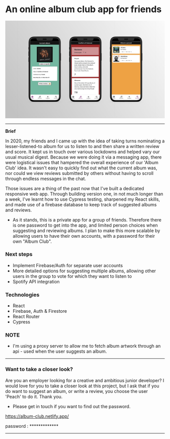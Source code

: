 # An online album club app for friends

![](/src/assets/album-club-3-screens.jpg)

---

**Brief**

In 2020, my friends and I came up with the idea of taking turns nominating a lesser-listened-to album for us to listen to and then share a written review and score. It kept us in touch over various lockdowns and helped vary our usual musical digest. Because we were doing it via a messaging app, there were logistical issues that hampered the overall experience of our 'Album Club' idea. It wasn't easy to quickly find out what the current album was, nor could we view reviews submitted by others without having to scroll through endless messages in the chat.

Those issues are a thing of the past now that I've built a dedicated responsive web app. Through building version one, in not much longer than a week, I've learnt how to use Cypress testing, sharpened my React skills, and made use of a firebase database to keep track of suggested albums and reviews.

- As it stands, this is a private app for a group of friends. Therefore there is one password to get into the app, and limited person choices when suggesting and reviewing albums. I plan to make this more scalable by allowing users to have their own accounts, with a password for their own "Album Club".

### Next steps

- Implement Firebase/Auth for separate user accounts
- More detailed options for suggesting multiple albums, allowing other users in the group to vote for which they want to listen to
- Spotify API integration

### Technologies

- React
- Firebase, Auth & Firestore
- React Router
- Cypress

### NOTE

- I'm using a proxy server to allow me to fetch album artwork through an api - used when the user suggests an album.

---

### Want to take a closer look?

Are you an employer looking for a creative and ambitious junior developer? I would love for you to take a closer look at this project, but I ask that if you do want to suggest an album, or write a review, you choose the user 'Peach' to do it. Thank you.
- Please get in touch if you want to find out the password.

https://album-club.netlify.app/

password : *************

---
